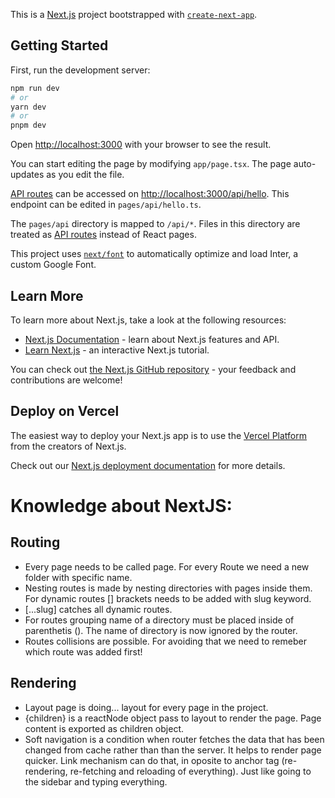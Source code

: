 This is a [Next.js](https://nextjs.org/) project bootstrapped with [`create-next-app`](https://github.com/vercel/next.js/tree/canary/packages/create-next-app).

## Getting Started

First, run the development server:

```bash
npm run dev
# or
yarn dev
# or
pnpm dev
```

Open [http://localhost:3000](http://localhost:3000) with your browser to see the result.

You can start editing the page by modifying `app/page.tsx`. The page auto-updates as you edit the file.

[API routes](https://nextjs.org/docs/api-routes/introduction) can be accessed on [http://localhost:3000/api/hello](http://localhost:3000/api/hello). This endpoint can be edited in `pages/api/hello.ts`.

The `pages/api` directory is mapped to `/api/*`. Files in this directory are treated as [API routes](https://nextjs.org/docs/api-routes/introduction) instead of React pages.

This project uses [`next/font`](https://nextjs.org/docs/basic-features/font-optimization) to automatically optimize and load Inter, a custom Google Font.

## Learn More

To learn more about Next.js, take a look at the following resources:

- [Next.js Documentation](https://nextjs.org/docs) - learn about Next.js features and API.
- [Learn Next.js](https://nextjs.org/learn) - an interactive Next.js tutorial.

You can check out [the Next.js GitHub repository](https://github.com/vercel/next.js/) - your feedback and contributions are welcome!

## Deploy on Vercel

The easiest way to deploy your Next.js app is to use the [Vercel Platform](https://vercel.com/new?utm_medium=default-template&filter=next.js&utm_source=create-next-app&utm_campaign=create-next-app-readme) from the creators of Next.js.

Check out our [Next.js deployment documentation](https://nextjs.org/docs/deployment) for more details.

# Knowledge about NextJS:
## Routing
- Every page needs to be called page. For every Route we need a new folder with specific name.
- Nesting routes is made by nesting directories with pages inside them. For dynamic routes [] brackets needs to be added with slug keyword. 
- [...slug] catches all dynamic routes. 
- For routes grouping name of a directory must be placed inside of parenthetis (). The name of directory is now ignored by the router.
- Routes collisions are possible. For avoiding that we need to remeber which route was added first!
## Rendering
- Layout page is doing... layout for every page in the project.
- {children} is a reactNode object pass to layout to render the page. Page content is exported as children object.
- Soft navigation is a condition when router fetches the data that has been changed from cache rather than than the server. It helps to render page quicker. Link mechanism can do that, in oposite to anchor tag (re-rendering, re-fetching and reloading of everything). Just like going to the sidebar and typing everything.
